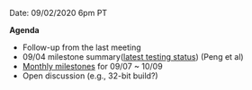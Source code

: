 Date: 09/02/2020 6pm PT

**Agenda**
- Follow-up from the last meeting
- 09/04 milestone summary([latest testing status](https://github.com/v8-riscv/v8/wiki/Testing-Status)) (Peng et al)
- [Monthly milestones](Monthly-milestones) for 09/07 ~ 10/09 
- Open discussion (e.g., 32-bit build?)